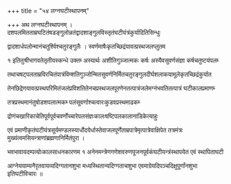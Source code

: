 +++
title = "५४ लग्नघटीस्थापनम्‌"

+++
अथ लग्नघटीस्थापनम्‌ । दशपलमितताम्रघटितंषडङ्गुलोन्नतंद्वादशाङ्गुलविस्तृतंघटीयंत्रंकुर्यादितिसिन्धुः

द्वादशार्धपलोन्मानंचतुर्श्विश्चतुरङ्गुलैः । स्वर्णमाषैःकृतच्छिद्रंयावत्प्रस्थजलप्लुतम

१ इतितुश्रीभागवतेतृतीयस्कन्धे उक्तम्‍ अस्यार्थः अशीतिगुञ्जात्मकः कर्षः अस्यैवसुवर्णसंज्ञा कर्षचतुष्टयंपलम्‍

तथाचषट्‌पलताम्रविरचितंपात्रंविम्शतिगुञ्जोन्मितसुवर्णनिर्मितचतुरङ्गुलदीर्घशलाकयामूलेकृतच्छिद्रंकुर्यात

तेनछिद्रेणयावत्प्रस्थपरिमितंजलंप्रविशतितेनचप्रस्थजलपूरणेनतत्पात्रंजलेमग्नंभवतितत्पात्रं घटीकालप्रमाणम्‍

तत्रप्रस्थमानंतुषोडशपलात्मकम्‍ पलंसूवर्णाश्चत्वारःकुडवप्रस्थमाढकम्‍

द्रोणंचखारिकाचेतिपूर्वपूर्वचवर्णोच्चारेपलसंज्ञःकालःषष्टिपलकालानाडिकेत्याहुः

एवं प्रमाणीकृतंघटीयंत्रसूर्यमण्डलस्यार्धोदयेर्धास्तेवाजलपूर्णेताम्रपात्रेमृत्पात्रेवाक्षिपेत तत्रमंत्रः मुख्यंत्वमसियन्त्राणांब्रह्मणानिर्मितंपुरा ।

भवभावायदम्पत्योःकालसाधनकारणम १ अनेनमन्त्रेणगणेशवरुणपूजनपूर्वकंघटीयन्त्रंस्थापयेत एवं स्थापिताघटी

आग्नेययाम्यनैरृतवायव्यदिग्गतानशुभा मध्यस्थितान्यदिग्गताचशुभा एवमाग्रेयदिपञ्चदिक्षुपूर्णांनशुभा इतिघटीविचारः ॥
